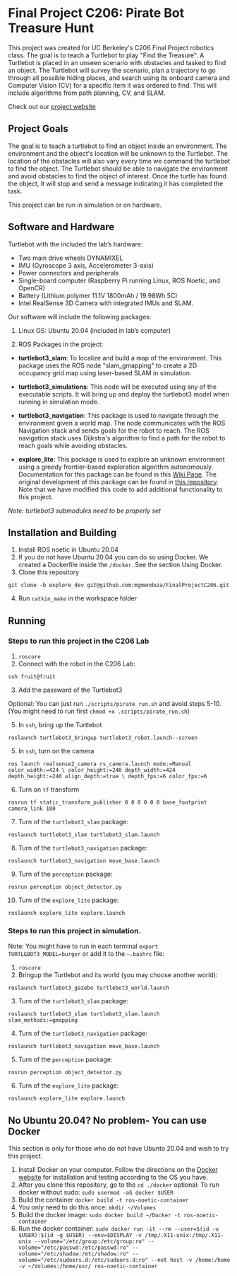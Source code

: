# Final Project C206: Pirate Bot Treasure Hunt
This project was created for UC Berkeley's C206 Final Project robotics class. The goal is to teach a Turtlebot to play "Find the Treasure". A Turtlebot is placed in an unseen scenario with
obstacles and tasked to find an object. The Turtlebot will survey the scenario, plan a trajectory to go
through all possible hiding places, and search using its onboard camera and Computer Vision (CV) for a
specific item it was ordered to find. This will include algorithms from path planning, CV, and SLAM.

Check out our [project website](https://github.com/mgmendoza/pirate-turtlebot.github.io)

## Project Goals
The goal is to teach a turtlebot to find an object inside an environment. The environment and the object's location will be unknown to the Turtlebot. The location of the obstacles will also vary every time we command the turtlebot to find the object. The Turtlebot should be able to navigate the environment
and avoid obstacles to find the object of interest. Once the turtle has found the object, it will stop and send a message indicating it has completed the task.

This project can be run in simulation or on hardware.

## Software and Hardware

Turtlebot with the included the lab’s hardware:
* Two main drive wheels DYNAMIXEL
* IMU (Gyroscope 3 axis, Accelerometer 3-axis)
* Power connectors and peripherals
* Single-board computer (Raspberry Pi running Linux, ROS Noetic, and OpenCR)
* Battery (Lithium polymer 11.1V 1800mAh / 19.98Wh 5C)
* Intel RealSense 3D Camera with integrated IMUs and SLAM.

Our software will include the following packages:

1. Linux OS: Ubuntu 20.04 (included in lab’s computer)
   
2. ROS Packages in the project:

* **turtlebot3_slam**: To localize and build a map of the environment. This package uses the ROS node "slam_gmapping" to create a 2D occupancy grid map using laser-based SLAM in simulation. 

* **turtlebot3_simulations**: This node will be executed using any of the executable scripts. It will bring up and deploy the turtlebot3 model when running in simulation mode.

* **turtlebot3_navigation**: This package is used to navigate through the environment given a world map. The node communicates with the ROS Navigation stack and sends goals for the robot to reach. The ROS navigation stack uses Dijkstra's algorithm to find a path for the robot to reach goals while avoiding obstacles.

* **explore_lite**: This package is used to explore an unknown environment using a greedy frontier-based exploration algorithm autonomously. Documentation for this package can be found in this [Wiki Page](https://wiki.ros.org/explore_lite). The original development of this package can be found in [this repository](https://github.com/hrnr/m-explore). Note that we have modified this code to add additional functionality to this project. 

*Note: turtlebot3 submodules need to be properly set*

## Installation and Building

1. Install ROS noetic in Ubuntu 20.04
2. If you do not have Ubuntu 20.04 you can do so using Docker. We created a Dockerfile inside the ```/docker```. See the section Using Docker.
3. Clone this repository
 ``` 
 git clone -b explore_dev git@github.com:mgmendoza/FinalProjectC206.git
 ```
4. Run ```catkin_make``` in the workspace folder
## Running

### Steps to run this project in the C206 Lab
1. ```roscore```
2. Connect with the robot in the C206 Lab:
```
ssh fruit@fruit
```
3. Add the password of the Turtlebot3

Optional: You can just run ```./scripts/pirate_run.sh``` and avoid steps 5-10. (You might need to run first ```chmod +x .scripts/pirate_run.sh```)

5. In ```ssh```, bring up the Turtlebot
```
roslaunch turtlebot3_bringup turtlebot3_robot.launch--screen
```
5. In ```ssh```, turn on the camera
```
ros launch realsense2_camera rs_camera.launch mode:=Manual color_width:=424 \ color_height:=240 depth_width:=424 depth_height:=240 align_depth:=true \ depth_fps:=6 color_fps:=6
```
6. Turn on ```tf``` transform
```
rosrun tf static_transform_publisher 0 0 0 0 0 0 base_footprint camera_link 100
```
7. Turn of the ```turtlebot3_slam``` package:
```
roslaunch turtlebot3_slam turtlebot3_slam.launch
```
   
8. Turn of the ```turtlebot3_navigation``` package:
```
roslaunch turtlebot3_navigation move_base.launch
```
9. Turn of the ```perception``` package:
```
rosrun perception object_detector.py
```
10. Turn of the ```explore_lite``` package:
```
roslaunch explore_lite explore.launch
```
### Steps to run this project in simulation. 
Note: You might have to run in each terminal ```export TURTLEBOT3_MODEL=burger``` or add it to the ```~.bashrc``` file:
1. ```roscore```
2. Bringup the Turtlebot and its world (you may choose another world):
```
roslaunch turtlebot3_gazebo turtlebot3_world.launch
```
3. Turn of the ```turtlebot3_slam``` package:
```
roslaunch turtlebot3_slam turtlebot3_slam.launch slam_methods:=gmapping
```
4. Turn of the ```turtlebot3_navigation``` package:
```
roslaunch turtlebot3_navigation move_base.launch
```
5. Turn of the ```perception``` package:
```
rosrun perception object_detector.py
```
6.  Turn of the ```explore_lite``` package:
```
roslaunch explore_lite explore.launch
```

## No Ubuntu 20.04? No problem- You can use Docker
This section is only for those who do not have Ubunto 20.04 and wish to try this project. 
1. Install Docker on your computer. Follow the directions on the [Docker website](https://docs.docker.com/engine/install/) for installation and testing according to the OS you have.
2. After you clone this repository, go to the ```cd ./docker```
   optional: To run docker without sudo: ```sudo usermod -aG docker $USER```
4. Build the container ```docker build -t ros-noetic-container```
5. You only need to do this once: ```mkdir ~/Volumes```
6. Build the docker image: ```sudo docker build ~/Docker -t ros-noetic-container```
7. Run the docker container: ```sudo docker run -it --rm --user=$(id -u $USER):$(id -g $USER) --env=$DISPLAY -v /tmp/.X11-unix:/tmp/.X11-unix --volume="/etc/group:/etc/group:ro" --volume="/etc/passwd:/etc/passwd:ro" --volume="/etc/shadow:/etc/shadow:ro" --volume="/etc/sudoers.d:/etc/sudoers.d:ro" --net host -v /home:/home -v ~/Volumes:/home/usr/ ros-noetic-container```
